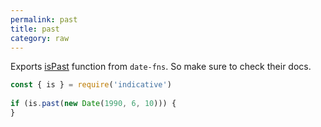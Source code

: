```yaml
---
permalink: past
title: past
category: raw
---
```


Exports [isPast](https://date-fns.org/v1.30.1/docs/isPast) function from `date-fns`. So
make sure to check their docs.
 
```js
const { is } = require('indicative')
 
if (is.past(new Date(1990, 6, 10))) {
}
```